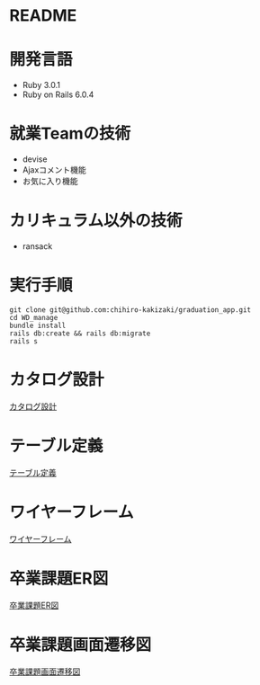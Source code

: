 # README

# 開発言語
* Ruby 3.0.1
* Ruby on Rails 6.0.4

# 就業Teamの技術
* devise
* Ajaxコメント機能
* お気に入り機能

# カリキュラム以外の技術
* ransack
# 実行手順
```
git clone git@github.com:chihiro-kakizaki/graduation_app.git
cd WD_manage
bundle install
rails db:create && rails db:migrate
rails s
```

# カタログ設計
[カタログ設計](<https://docs.google.com/spreadsheets/d/13911e8qpC9_uVOncJ-E2hhwBQo8DUaPeMp3LcDNoQ6A/edit?usp=sharing>)

# テーブル定義
[テーブル定義](<https://docs.google.com/spreadsheets/d/13XPPxRYvI24yrc7Jftvz3ZtGh6ODa0xg2caZlbieW9k/edit?usp=sharing>)

# ワイヤーフレーム
[ワイヤーフレーム](<https://cacoo.com/diagrams/ILbG5c14fBJizuoU/DACD9>)

# 卒業課題ER図
[卒業課題ER図](<https://cacoo.com/diagrams/k9524YXAD6PikM8H/B4BFB>)

# 卒業課題画面遷移図
[卒業課題画面遷移図](<https://cacoo.com/diagrams/Q4XPnmbWFlNbY6as/10488>)
